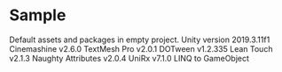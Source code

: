 # Sample
Default assets and packages in empty project.
Unity version 2019.3.11f1
Cinemashine v2.6.0
TextMesh Pro v2.0.1
DOTween v1.2.335
Lean Touch v2.1.3
Naughty Attributes v2.0.4
UniRx v7.1.0
LINQ to GameObject 